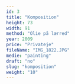 ```yaml
---
id: 3
title: "Komposition"
height: 73
width: 91
method: "Olie på lærred"
year: 2009
price: "Privateje"
fileName: "IMG_1822.JPG"
medie: "painting"
draft: "no"
slug: "komposition"
weight: "10"
---
```

